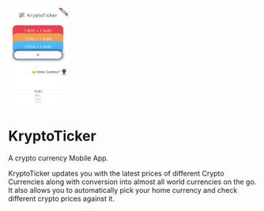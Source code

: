 <img src="./App-Snapshot.png" alt="App Snapshot" width="120" height="200">

# KryptoTicker
A crypto currency Mobile App.

KryptoTicker updates you with the latest prices of different Crypto Currencies along with conversion into almost all world currencies on the go. It also allows you to automatically pick your home currency and check different crypto prices against it.
